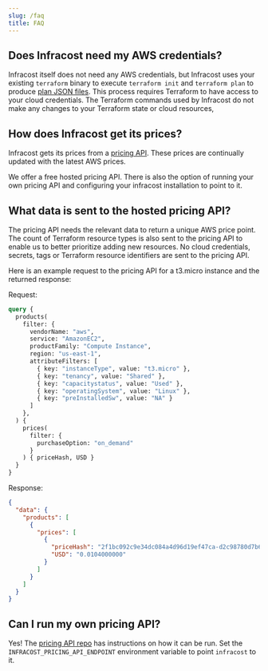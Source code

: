 ```yaml
---
slug: /faq
title: FAQ
---
```


## Does Infracost need my AWS credentials?

Infracost itself does not need any AWS credentials, but Infracost uses your existing `terraform` binary to execute `terraform init` and `terraform plan` to produce [plan JSON files](https://www.terraform.io/docs/commands/show.html#json-output). This process requires Terraform to have access to your cloud credentials. The Terraform commands used by Infracost do not make any changes to your Terraform state or cloud resources,

## How does Infracost get its prices?

Infracost gets its prices from a [pricing API](https://github.com/infracost/cloud-pricing-api). These prices are continually updated with the latest AWS prices.

We offer a free hosted pricing API. There is also the option of running your own pricing API and configuring your infracost installation to point to it.

## What data is sent to the hosted pricing API?

The pricing API needs the relevant data to return a unique AWS price point. The count of Terraform resource types is also sent to the pricing API to enable us to better prioritize adding new resources. No cloud credentials, secrets, tags or Terraform resource identifiers are sent to the pricing API.

Here is an example request to the pricing API for a t3.micro instance and the returned response:

Request:
```graphql
query {
  products(
    filter: {
      vendorName: "aws",
      service: "AmazonEC2",
      productFamily: "Compute Instance",
      region: "us-east-1",
      attributeFilters: [
        { key: "instanceType", value: "t3.micro" },
        { key: "tenancy", value: "Shared" },
        { key: "capacitystatus", value: "Used" },
        { key: "operatingSystem", value: "Linux" },
        { key: "preInstalledSw", value: "NA" }
      ]
    },
  ) {
    prices(
      filter: {
        purchaseOption: "on_demand"
      }
    ) { priceHash, USD }
  }
}

```

Response:
```json
{
  "data": {
    "products": [
      {
        "prices": [
          {
            "priceHash": "2f1bc092c9e34dc084a4d96d19ef47ca-d2c98780d7b6e36641b521f1f8145c6f",
            "USD": "0.0104000000"
          }
        ]
      }
    ]
  }
}
```

## Can I run my own pricing API?

Yes! The [pricing API repo](https://github.com/infracost/cloud-pricing-api) has instructions on how it can be run. Set the `INFRACOST_PRICING_API_ENDPOINT` environment variable to point `infracost` to it.

